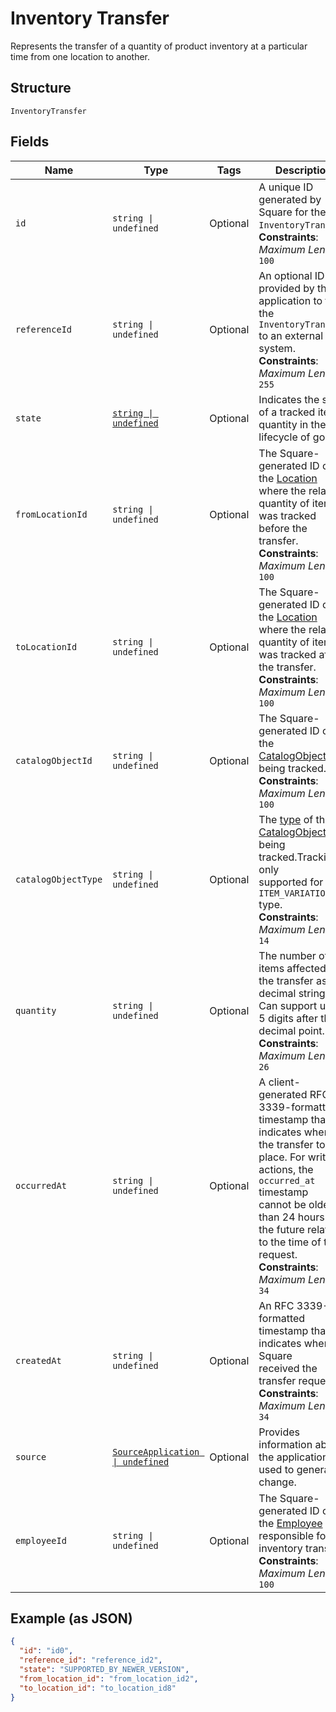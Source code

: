 
# Inventory Transfer

Represents the transfer of a quantity of product inventory at a
particular time from one location to another.

## Structure

`InventoryTransfer`

## Fields

| Name | Type | Tags | Description |
|  --- | --- | --- | --- |
| `id` | `string \| undefined` | Optional | A unique ID generated by Square for the<br>`InventoryTransfer`.<br>**Constraints**: *Maximum Length*: `100` |
| `referenceId` | `string \| undefined` | Optional | An optional ID provided by the application to tie the<br>`InventoryTransfer` to an external system.<br>**Constraints**: *Maximum Length*: `255` |
| `state` | [`string \| undefined`](/doc/models/inventory-state.md) | Optional | Indicates the state of a tracked item quantity in the lifecycle of goods. |
| `fromLocationId` | `string \| undefined` | Optional | The Square-generated ID of the [Location](/doc/models/location.md) where the related<br>quantity of items was tracked before the transfer.<br>**Constraints**: *Maximum Length*: `100` |
| `toLocationId` | `string \| undefined` | Optional | The Square-generated ID of the [Location](/doc/models/location.md) where the related<br>quantity of items was tracked after the transfer.<br>**Constraints**: *Maximum Length*: `100` |
| `catalogObjectId` | `string \| undefined` | Optional | The Square-generated ID of the<br>[CatalogObject](/doc/models/catalog-object.md) being tracked.<br>**Constraints**: *Maximum Length*: `100` |
| `catalogObjectType` | `string \| undefined` | Optional | The [type](/doc/models/catalog-object-type.md) of the<br>[CatalogObject](/doc/models/catalog-object.md) being tracked.Tracking is only<br>supported for the `ITEM_VARIATION` type.<br>**Constraints**: *Maximum Length*: `14` |
| `quantity` | `string \| undefined` | Optional | The number of items affected by the transfer as a decimal string.<br>Can support up to 5 digits after the decimal point.<br>**Constraints**: *Maximum Length*: `26` |
| `occurredAt` | `string \| undefined` | Optional | A client-generated RFC 3339-formatted timestamp that indicates when<br>the transfer took place. For write actions, the `occurred_at` timestamp<br>cannot be older than 24 hours or in the future relative to the time of the<br>request.<br>**Constraints**: *Maximum Length*: `34` |
| `createdAt` | `string \| undefined` | Optional | An RFC 3339-formatted timestamp that indicates when Square<br>received the transfer request.<br>**Constraints**: *Maximum Length*: `34` |
| `source` | [`SourceApplication \| undefined`](/doc/models/source-application.md) | Optional | Provides information about the application used to generate a change. |
| `employeeId` | `string \| undefined` | Optional | The Square-generated ID of the [Employee](/doc/models/employee.md) responsible for the<br>inventory transfer.<br>**Constraints**: *Maximum Length*: `100` |

## Example (as JSON)

```json
{
  "id": "id0",
  "reference_id": "reference_id2",
  "state": "SUPPORTED_BY_NEWER_VERSION",
  "from_location_id": "from_location_id2",
  "to_location_id": "to_location_id8"
}
```


